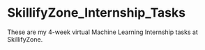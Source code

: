 # SkillifyZone_Internship_Tasks
These are my 4-week virtual Machine Learning Internship tasks at SkillifyZone.
